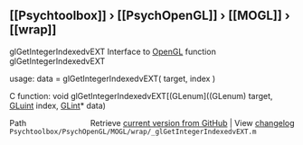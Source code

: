 ## [[Psychtoolbox]] &#8250; [[PsychOpenGL]] &#8250; [[MOGL]] &#8250; [[wrap]]

glGetIntegerIndexedvEXT  Interface to [OpenGL](OpenGL) function glGetIntegerIndexedvEXT  
  
usage:  data = glGetIntegerIndexedvEXT( target, index )  
  
C function:  void glGetIntegerIndexedvEXT[(GLenum]((GLenum) target, [GLuint](GLuint) index, [GLint](GLint)\* data)  




<div class="code_header" style="text-align:right;">
  <span style="float:left;">Path&nbsp;&nbsp;</span> <span class="counter">Retrieve <a href=
  "https://raw.github.com/Psychtoolbox-3/Psychtoolbox-3/beta/Psychtoolbox/PsychOpenGL/MOGL/wrap/_glGetIntegerIndexedvEXT.m">current version from GitHub</a> | View <a href=
  "https://github.com/Psychtoolbox-3/Psychtoolbox-3/commits/beta/Psychtoolbox/PsychOpenGL/MOGL/wrap/_glGetIntegerIndexedvEXT.m">changelog</a></span>
</div>
<div class="code">
  <code>Psychtoolbox/PsychOpenGL/MOGL/wrap/_glGetIntegerIndexedvEXT.m</code>
</div>

